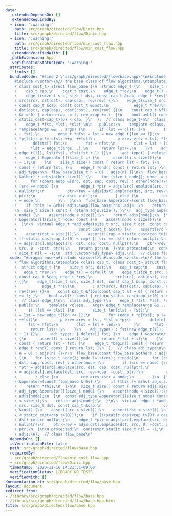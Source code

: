 ```yaml
---
data:
  _extendedDependsOn: []
  _extendedRequiredBy:
  - icon: ':warning:'
    path: src/graph/directed/flow/Dinic.hpp
    title: src/graph/directed/flow/Dinic.hpp
  - icon: ':warning:'
    path: src/graph/directed/flow/min_cost_flow.hpp
    title: src/graph/directed/flow/min_cost_flow.hpp
  _extendedVerifiedWith: []
  _pathExtension: hpp
  _verificationStatusIcon: ':warning:'
  attributes:
    links: []
  bundledCode: "#line 2 \"src/graph/directed/flow/base.hpp\"\n#include <cassert>\n\
    #include <vector>\n// the base class of flow algorithms.\ntemplate <class cap_t,\
    \ class cost_t> struct flow_base {\n  struct edge_t {\n    size_t src, dst;\n\
    \    cap_t cap;\n    cost_t cost;\n    edge_t *rev;\n    edge_t() = default;\n\
    \    edge_t(size_t src, size_t dst, const cap_t &cap, edge_t *rev)\n        :\
    \ src(src), dst(dst), cap(cap), rev(rev) {}\n    edge_t(size_t src, size_t dst,\
    \ const cap_t &cap, const cost_t &cost,\n           edge_t *rev)\n        : src(src),\
    \ dst(dst), cap(cap), cost(cost), rev(rev) {}\n    const cap_t &flow(const cap_t\
    \ &f = 0) { return cap -= f, rev->cap += f; }\n    bool avbl() const { return\
    \ static_cast<cap_t>(0) < cap; }\n  };  // class edge_t\n\n  class adj_type {\n\
    \    edge_t *fst, *lst, *clst;\n\n   public:\n    template <class... Args> edge_t\
    \ *emplace(Args &&... args) {\n      if (lst == clst) {\n        size_t len(clst\
    \ - fst);\n        edge_t *nfst = lst = new edge_t[len << 1];\n        for (edge_t\
    \ *p{fst}; p != clst; ++p, ++lst)\n          p->rev->rev = lst, *lst = *p;\n \
    \       delete[] fst;\n        fst = nfst;\n        clst = lst + len;\n      }\n\
    \      *lst = edge_t(args...);\n      return lst++;\n    }\n    adj_type() : fst(new\
    \ edge_t[1]), lst(fst), clst(fst + 1) {}\n    ~adj_type() { delete[] fst; }\n\
    \    edge_t &operator[](size_t i) {\n      assert(i < size());\n      return *(fst\
    \ + i);\n    }\n    size_t size() const { return lst - fst; }\n    edge_t *begin()\
    \ const { return fst; }\n    edge_t *end() const { return lst; }\n  };  // class\
    \ adj_type\n\n  flow_base(size_t n = 0) : adjs(n) {}\n\n  flow_base(const flow_base\
    \ &other) : adjs(other.size()) {\n    for (size_t node{}; node != size(); ++node)\n\
    \      for (const auto &[src, dst, cap, cost, rev] : other[node])\n        if\
    \ (src == node) {\n          edge_t *ptr = adjs[src].emplace(src, dst, cap, cost,\
    \ nullptr);\n          ptr->rev = adjs[dst].emplace(dst, src, rev->cap, -cost,\
    \ ptr);\n          rev->src = nil;\n        } else {\n          rev->rev->src\
    \ = node;\n        }\n  }\n\n  flow_base &operator=(const flow_base &rhs) {\n\
    \    if (this != &rhs) adjs.swap(flow_base(rhs).adjs);\n    return *this;\n  }\n\
    \n  size_t size() const { return adjs.size(); }\n\n  adj_type &operator[](size_t\
    \ node) {\n    assert(node < size());\n    return adjs[node];\n  }\n  const adj_type\
    \ &operator[](size_t node) const {\n    assert(node < size());\n    return adjs[node];\n\
    \  }\n\n  virtual edge_t *add_edge(size_t src, size_t dst, const cap_t &cap,\n\
    \                           const cost_t &cost) {\n    assert(src < size());\n\
    \    assert(dst < size());\n    assert(!(cap < static_cast<cap_t>(0)));\n    if\
    \ (!(static_cast<cap_t>(0) < cap) || src == dst) return nullptr;\n    edge_t *ptr\
    \ = adjs[src].emplace(src, dst, cap, cost, nullptr);\n    ptr->rev = adjs[dst].emplace(dst,\
    \ src, 0, -cost, ptr);\n    return ptr;\n  }\n\n protected:\n  constexpr static\
    \ size_t nil = -1;\n  std::vector<adj_type> adjs;\n};  // class flow_base\n"
  code: "#pragma once\n#include <cassert>\n#include <vector>\n// the base class of\
    \ flow algorithms.\ntemplate <class cap_t, class cost_t> struct flow_base {\n\
    \  struct edge_t {\n    size_t src, dst;\n    cap_t cap;\n    cost_t cost;\n \
    \   edge_t *rev;\n    edge_t() = default;\n    edge_t(size_t src, size_t dst,\
    \ const cap_t &cap, edge_t *rev)\n        : src(src), dst(dst), cap(cap), rev(rev)\
    \ {}\n    edge_t(size_t src, size_t dst, const cap_t &cap, const cost_t &cost,\n\
    \           edge_t *rev)\n        : src(src), dst(dst), cap(cap), cost(cost),\
    \ rev(rev) {}\n    const cap_t &flow(const cap_t &f = 0) { return cap -= f, rev->cap\
    \ += f; }\n    bool avbl() const { return static_cast<cap_t>(0) < cap; }\n  };\
    \  // class edge_t\n\n  class adj_type {\n    edge_t *fst, *lst, *clst;\n\n  \
    \ public:\n    template <class... Args> edge_t *emplace(Args &&... args) {\n \
    \     if (lst == clst) {\n        size_t len(clst - fst);\n        edge_t *nfst\
    \ = lst = new edge_t[len << 1];\n        for (edge_t *p{fst}; p != clst; ++p,\
    \ ++lst)\n          p->rev->rev = lst, *lst = *p;\n        delete[] fst;\n   \
    \     fst = nfst;\n        clst = lst + len;\n      }\n      *lst = edge_t(args...);\n\
    \      return lst++;\n    }\n    adj_type() : fst(new edge_t[1]), lst(fst), clst(fst\
    \ + 1) {}\n    ~adj_type() { delete[] fst; }\n    edge_t &operator[](size_t i)\
    \ {\n      assert(i < size());\n      return *(fst + i);\n    }\n    size_t size()\
    \ const { return lst - fst; }\n    edge_t *begin() const { return fst; }\n   \
    \ edge_t *end() const { return lst; }\n  };  // class adj_type\n\n  flow_base(size_t\
    \ n = 0) : adjs(n) {}\n\n  flow_base(const flow_base &other) : adjs(other.size())\
    \ {\n    for (size_t node{}; node != size(); ++node)\n      for (const auto &[src,\
    \ dst, cap, cost, rev] : other[node])\n        if (src == node) {\n          edge_t\
    \ *ptr = adjs[src].emplace(src, dst, cap, cost, nullptr);\n          ptr->rev\
    \ = adjs[dst].emplace(dst, src, rev->cap, -cost, ptr);\n          rev->src = nil;\n\
    \        } else {\n          rev->rev->src = node;\n        }\n  }\n\n  flow_base\
    \ &operator=(const flow_base &rhs) {\n    if (this != &rhs) adjs.swap(flow_base(rhs).adjs);\n\
    \    return *this;\n  }\n\n  size_t size() const { return adjs.size(); }\n\n \
    \ adj_type &operator[](size_t node) {\n    assert(node < size());\n    return\
    \ adjs[node];\n  }\n  const adj_type &operator[](size_t node) const {\n    assert(node\
    \ < size());\n    return adjs[node];\n  }\n\n  virtual edge_t *add_edge(size_t\
    \ src, size_t dst, const cap_t &cap,\n                           const cost_t\
    \ &cost) {\n    assert(src < size());\n    assert(dst < size());\n    assert(!(cap\
    \ < static_cast<cap_t>(0)));\n    if (!(static_cast<cap_t>(0) < cap) || src ==\
    \ dst) return nullptr;\n    edge_t *ptr = adjs[src].emplace(src, dst, cap, cost,\
    \ nullptr);\n    ptr->rev = adjs[dst].emplace(dst, src, 0, -cost, ptr);\n    return\
    \ ptr;\n  }\n\n protected:\n  constexpr static size_t nil = -1;\n  std::vector<adj_type>\
    \ adjs;\n};  // class flow_base\n"
  dependsOn: []
  isVerificationFile: false
  path: src/graph/directed/flow/base.hpp
  requiredBy:
  - src/graph/directed/flow/min_cost_flow.hpp
  - src/graph/directed/flow/Dinic.hpp
  timestamp: '2020-11-16 14:21:51+09:00'
  verificationStatus: LIBRARY_NO_TESTS
  verifiedWith: []
documentation_of: src/graph/directed/flow/base.hpp
layout: document
redirect_from:
- /library/src/graph/directed/flow/base.hpp
- /library/src/graph/directed/flow/base.hpp.html
title: src/graph/directed/flow/base.hpp
---
```

